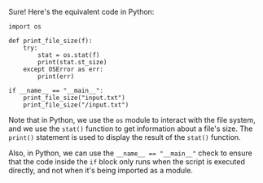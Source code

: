 Sure! Here's the equivalent code in Python:
```
import os

def print_file_size(f):
    try:
        stat = os.stat(f)
        print(stat.st_size)
    except OSError as err:
        print(err)

if __name__ == "__main__":
    print_file_size("input.txt")
    print_file_size("/input.txt")
```
Note that in Python, we use the `os` module to interact with the file system, and we use the `stat()` function to get information about a file's size. The `print()` statement is used to display the result of the `stat()` function.

Also, in Python, we can use the `__name__ == "__main__"` check to ensure that the code inside the `if` block only runs when the script is executed directly, and not when it's being imported as a module.

